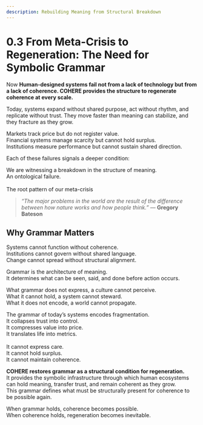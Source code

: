 ```yaml
---
description: Rebuilding Meaning from Structural Breakdown
---
```


# 0.3 From Meta-Crisis to Regeneration: The Need for Symbolic Grammar

Now **Human-designed systems fail not from a lack of technology but from a lack of coherence. COHERE provides the structure to regenerate coherence at every scale.**

Today, systems expand without shared purpose, act without rhythm, and replicate without trust. They move faster than meaning can stabilize, and they fracture as they grow.

Markets track price but do not register value.\
Financial systems manage scarcity but cannot hold surplus.\
Institutions measure performance but cannot sustain shared direction.

Each of these failures signals a deeper condition:

We are witnessing a breakdown in the structure of meaning.\
An ontological failure.\
\
The root pattern of our meta-crisis

> _“The major problems in the world are the result of the difference between how nature works and how people think.” —_ **Gregory Bateson**

## Why Grammar Matters

Systems cannot function without coherence.\
Institutions cannot govern without shared language.\
Change cannot spread without structural alignment.

Grammar is the architecture of meaning.\
It determines what can be seen, said, and done before action occurs.

What grammar does not express, a culture cannot perceive.\
What it cannot hold, a system cannot steward.\
What it does not encode, a world cannot propagate.

The grammar of today’s systems encodes fragmentation.\
It collapses trust into control.\
It compresses value into price.\
It translates life into metrics.\
\
It cannot express care.\
It cannot hold surplus.\
It cannot maintain coherence.

**COHERE restores grammar as a structural condition for regeneration.**\
It provides the symbolic infrastructure through which human ecosystems can hold meaning, transfer trust, and remain coherent as they grow.\
This grammar defines what must be structurally present for coherence to be possible again.

When grammar holds, coherence becomes possible.\
When coherence holds, regeneration becomes inevitable.
